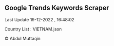 

## Google Trends Keywords Scraper 
 
Last Update 19-12-2022 , 16:48:02

Country List :
VIETNAM.json



© Abdul Muttaqin 
